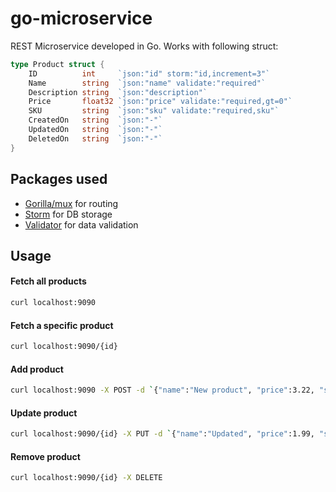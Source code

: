 # go-microservice
REST Microservice developed in Go. Works with following struct:
```go
type Product struct {
	ID          int     `json:"id" storm:"id,increment=3"`
	Name        string  `json:"name" validate:"required"`
	Description string  `json:"description"`
	Price       float32 `json:"price" validate:"required,gt=0"`
	SKU         string  `json:"sku" validate:"required,sku"`
	CreatedOn   string  `json:"-"`
	UpdatedOn   string  `json:"-"`
	DeletedOn   string  `json:"-"`
}
```

## Packages used
- [Gorilla/mux](https://github.com/gorilla/mux) for routing
- [Storm](https://github.com/asdine/storm) for DB storage
- [Validator](https://github.com/go-playground/validator) for data validation

## Usage
#### Fetch all products
```sh
curl localhost:9090
```

#### Fetch a specific product
```sh
curl localhost:9090/{id}
```
#### Add product
```sh
curl localhost:9090 -X POST -d `{"name":"New product", "price":3.22, "sku":"abc-abcd-abcde"...}`
```

#### Update product
```sh
curl localhost:9090/{id} -X PUT -d `{"name":"Updated", "price":1.99, "sku":"abc-abcd-abcde"...}`
```

#### Remove product
```sh
curl localhost:9090/{id} -X DELETE
```
